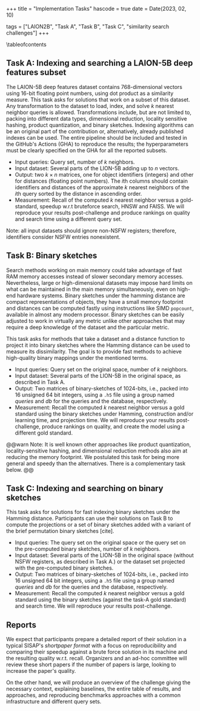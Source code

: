 +++
title = "Implementation Tasks"
hascode = true
date = Date(2023, 02, 10)

tags = ["LAION2B", "Task A", "Task B", "Task C", "similarity search challenges"]
+++

\tableofcontents <!-- you can use \toc as well -->

## Task A: Indexing and searching a LAION-5B deep features subset

The LAION-5B deep features dataset contains 768-dimensional vectors using 16-bit floating point numbers, using dot product as a similarity measure. This task asks for solutions that work on a subset of this dataset. Any transformation to the dataset to load, index, and solve $k$ nearest neighbor queries is allowed. Transformations include, but are not limited to, packing into different data types, dimensional reduction, locality sensitive hashing, product quantization, and binary sketches. Indexing algorithms can be an original part of the contribution or, alternatively, already published indexes can be used. The entire pipeline should be included and tested in the GitHub's Actions (GHA) to reproduce the results; the hyperparameters must be clearly specified on the GHA for all the reported subsets.

- Input queries: Query set, number of $k$ neighbors.
- Input dataset: Several parts of the LION-5B adding up to $n$ vectors. 
- Output: two $k\times n$ matrices, one for object identifiers (integers) and other for distances (floating point numbers). The $i$th columns should contain identifiers and distances of the approximate $k$ nearest neighbors of the $i$th query sorted by the distance in ascending order.
- Measurement: Recall of the computed $k$ nearest neighbor versus a gold-standard, speedup w.r.t bruteforce search, HNSW and FAISS. We will reproduce your results post-challenge and produce rankings on quality and search time using a different query set.

Note: all input datasets should ignore non-NSFW registers; therefore, identifiers consider NSFW entries nonexistent.

## Task B: Binary sketches
Search methods working on main memory could take advantage of fast RAM memory accesses instead of slower secondary memory accesses. Nevertheless, large or high-dimensional datasets may impose hard limits on what can be maintained in the main memory simultaneously, even on high-end hardware systems. Binary sketches under the hamming distance are compact representations of objects, they have a small memory footprint and distances can be computed fastly using instructions like SIMD `popcount`, available in almost any modern processor. Binary sketches can be easily adjusted to work in virtually any metric unlike other approaches that may require a deep knowledge of the dataset and the particular metric.

This task asks for methods that take a dataset and a distance function to project it into binary sketches where the Hamming distance can be used to measure its dissimilarity. The goal is to provide fast methods to achieve high-quality binary mappings under the mentioned terms.

- Input queries: Query set on the original space, number of $k$ neighbors.
- Input dataset: Several parts of the LION-5B in the original space, as described in Task A.
- Output: Two matrices of binary-sketches of 1024-bits, i.e., packed into 16 unsigned 64 bit integers, using a `.h5` file using a group named _queries_ and _db_ for the queries and the database, respectively.
- Measurement: Recall the computed $k$ nearest neighbor versus a gold standard using the binary sketches under Hamming, construction and/or learning time, and projection time.
We will reproduce your results post-challenge, produce rankings on quality, and create the model using a different gold standard.

@@warn
Note: It is well known other approaches like product quantization, locality-sensitive hashing, and dimensional reduction methods also aim at reducing the memory footprint. We postulated this task for being more general and speedy than the alternatives. There is a complementary task below.
@@

## Task C: Indexing and searching on binary sketches
This task asks for solutions for fast indexing binary sketches under the Hamming distance. Participants can use their solutions on Task B to compute the projections or a set of binary sketches added with a variant of the brief permutation binary sketches [cite].

- Input queries: The query set on the original space or the query set on the pre-computed binary sketches, number of $k$ neighbors.
- Input dataset: Several parts of the LION-5B in the original space (without NSFW registers, as described in Task A.) or the dataset set projected with the pre-computed binary sketches.
- Output: Two matrices of binary-sketches of 1024-bits, i.e., packed into 16 unsigned 64 bit integers, using a `.h5` file using a group named _queries_ and _db_ for the queries and the database, respectively.
- Measurement: Recall the computed $k$ nearest neighbor versus a gold standard using the binary sketches (against the task-A gold standard) and search time. We will reproduce your results post-challenge.


## Reports
We expect that participants prepare a detailed report of their solution in a typical SISAP's _shortpaper format_ with a focus on reproducibility and comparing their speedup against a brute force solution in its machine and the resulting quality w.r.t. recall.
Organizers and an ad-hoc committee will review these short papers if the number of papers is large, looking to increase the paper's quality.

On the other hand, we will produce an overview of the challenge giving the necessary context, explaining baselines, the entire table of results, and approaches, and reproducing benchmarks approaches with a common infrastructure and different query sets.